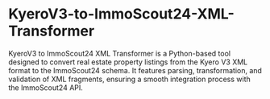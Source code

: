 # KyeroV3-to-ImmoScout24-XML-Transformer
KyeroV3 to ImmoScout24 XML Transformer is a Python-based tool designed to convert real estate property listings from the Kyero V3 XML format to the ImmoScout24 schema. It features parsing, transformation, and validation of XML fragments, ensuring a smooth integration process with the ImmoScout24 API.
